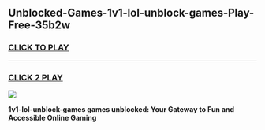 
## Unblocked-Games-1v1-lol-unblock-games-Play-Free-35b2w
<h3>
<a href="https://premium76.site?title=1v1-lol-unblock-games&ref=23A">CLICK TO PLAY</a></h3>
<hr>

<h3>
<a href="https://premium76.site?title=1v1-lol-unblock-games&ref=23A">CLICK 2 PLAY</a>
  
</h3>

<a href="https://premium76.site?title=1v1-lol-unblock-games&ref=23A"><img src="https://clearcache.store/games.png"></a>


**1v1-lol-unblock-games games unblocked: Your Gateway to Fun and Accessible Online Gaming**
